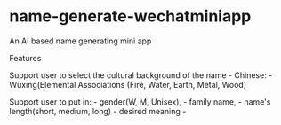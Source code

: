 # name-generate-wechatminiapp
An AI based name generating mini app

Features


Support user to select the cultural background of the name
    - Chinese: 
        - Wuxing(Elemental Associations (Fire, Water, Earth, Metal, Wood)

Support user to put in: 
    - gender(W, M, Unisex), 
    - family name, 
    - name's length(short, medium, long)
    - desired meaning
    - 
